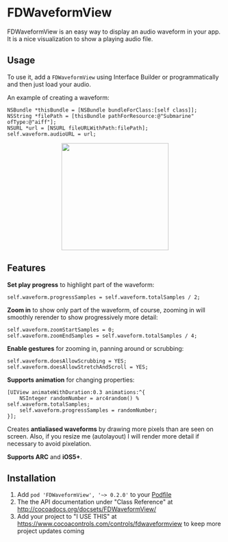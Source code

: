 FDWaveformView
==============

FDWaveformView is an easy way to display an audio waveform in your app. It is a nice visualization to show a playing audio file.

Usage
-----

To use it, add a `FDWaveformView` using Interface Builder or programmatically and then just  load your audio.

An example of creating a waveform:

    NSBundle *thisBundle = [NSBundle bundleForClass:[self class]];
    NSString *filePath = [thisBundle pathForResource:@"Submarine" ofType:@"aiff"];
    NSURL *url = [NSURL fileURLWithPath:filePath];
    self.waveform.audioURL = url;

<p align="center">
  <img src="http://i.imgur.com/EbEqBEz.png" width=250>
</p>

Features
--------

**Set play progress** to highlight part of the waveform:

    self.waveform.progressSamples = self.waveform.totalSamples / 2;

**Zoom in** to show only part of the waveform, of course, zooming in will smoothly rerender to show progressively more detail:

    self.waveform.zoomStartSamples = 0;
    self.waveform.zoomEndSamples = self.waveform.totalSamples / 4;

**Enable gestures** for zooming in, panning around or scrubbing:

    self.waveform.doesAllowScrubbing = YES;
    self.waveform.doesAllowStretchAndScroll = YES;

**Supports animation** for changing properties:

    [UIView animateWithDuration:0.3 animations:^{
        NSInteger randomNumber = arc4random() % self.waveform.totalSamples;
        self.waveform.progressSamples = randomNumber;
    }];

Creates **antialiased waveforms** by drawing more pixels than are seen on screen. Also, if you resize me (autolayout) I will render more detail if necessary to avoid pixelation.

**Supports ARC** and **iOS5+**.

Installation
------------

  1. Add `pod 'FDWaveformView', '~> 0.2.0'` to your <a href="https://github.com/AFNetworking/AFNetworking/wiki/Getting-Started-with-AFNetworking">Podfile</a>
  2. The the API documentation under "Class Reference" at http://cocoadocs.org/docsets/FDWaveformView/
  3. Add your project to "I USE THIS" at https://www.cocoacontrols.com/controls/fdwaveformview to keep more project updates coming
